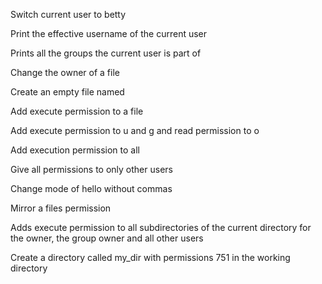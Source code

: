 Switch current user to betty

Print the effective username of the current user

Prints all the groups the current user is part of

Change the owner of a file

Create an empty file named

Add execute permission to a file

Add execute permission to u and g and read permission to o

Add execution permission to all

Give all permissions to only other users

Change mode of hello without commas

Mirror a files permission

Adds execute permission to all subdirectories of the current directory for the owner, the group owner and all other users

Create a directory called my_dir with permissions 751 in the working directory 
